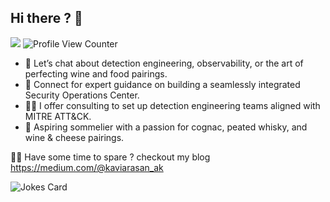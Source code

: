 ## Hi there ? 👋

![](https://api.visitorbadge.io/api/VisitorHit?user=OpenSourceTechie&repo=github-visitors-badge&countColor=%237B1E7A) ![Profile View Counter](https://komarev.com/ghpvc/?username=OpenSourceTechie) 

<!--
**open-source-techie/open-source-techie** is a ✨ _special_ ✨ repository because its `README.md` (this file) appears on your GitHub profile.

Here are some ideas to get you started:

- 🔭 I’m currently working on ...
- 🌱 I’m currently learning ...
- 👯 I’m looking to collaborate on ...
- 🤔 I’m looking for help with ...
- 💬 Ask me about ...
- 📫 How to reach me: ...
- 😄 Pronouns: ...
- ⚡ Fun fact: ...
-->

- 💬 Let’s chat about detection engineering, observability, or the art of perfecting wine and food pairings.
- 🔗 Connect for expert guidance on building a seamlessly integrated Security Operations Center.
- 💁🏽 I offer consulting to set up detection engineering teams aligned with MITRE ATT&CK.
- 🔮 Aspiring sommelier with a passion for cognac, peated whisky, and wine & cheese pairings.

👨‍💻 Have some time to spare ? checkout my blog
https://medium.com/@kaviarasan_ak


![Jokes Card](https://readme-jokes.vercel.app/api)
